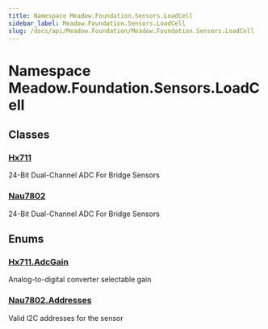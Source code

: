 ```yaml
---
title: Namespace Meadow.Foundation.Sensors.LoadCell
sidebar_label: Meadow.Foundation.Sensors.LoadCell
slug: /docs/api/Meadow.Foundation/Meadow.Foundation.Sensors.LoadCell
---
```

# Namespace Meadow.Foundation.Sensors.LoadCell
## Classes
### [Hx711](../Meadow.Foundation.Sensors.LoadCell/Hx711)
24-Bit Dual-Channel ADC For Bridge Sensors
### [Nau7802](../Meadow.Foundation.Sensors.LoadCell/Nau7802)
24-Bit Dual-Channel ADC For Bridge Sensors
## Enums
### [Hx711.AdcGain](../Meadow.Foundation.Sensors.LoadCell/Hx711.AdcGain)
Analog-to-digital converter selectable gain
### [Nau7802.Addresses](../Meadow.Foundation.Sensors.LoadCell/Nau7802.Addresses)
Valid I2C addresses for the sensor

